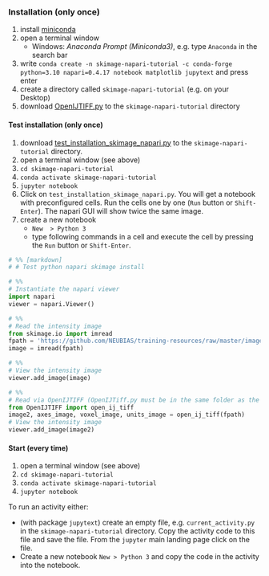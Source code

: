 ### Installation (only once)

1. install [miniconda](https://docs.conda.io/en/latest/miniconda.html)
1. open a terminal window
	* Windows: *Anaconda Prompt (Miniconda3)*, e.g. type `Anaconda` in the search bar
1. write `conda create -n skimage-napari-tutorial -c conda-forge python=3.10 napari=0.4.17 notebook matplotlib jupytext` and press enter
1. create a directory called `skimage-napari-tutorial` (e.g. on your Desktop)
1. download [OpenIJTIFF.py](https://neubias.github.io/training-resources/functions/OpenIJTIFF.py) to the `skimage-napari-tutorial` directory

#### Test installation (only once) 
1. download [test_installation_skimage_napari.py](https://neubias.github.io/training-resources/functions/test_installation_skimage_napari.py) to 
the `skimage-napari-tutorial` directory.
1. open a terminal window (see above)
1. `cd skimage-napari-tutorial`
1. `conda activate skimage-napari-tutorial`
1. `jupyter notebook`
1. Click on `test_installation_skimage_napari.py`. You will get a notebook with preconfigured cells. Run the cells one by one (`Run` button or `Shift-Enter`). 
The napari GUI will show twice the same image.
1. create a new notebook
	- `New  > Python 3`
    - type following commands in a cell and execute the cell by pressing the `Run` button or `Shift-Enter`.

``` python
# %% [markdown]
# # Test python napari skimage install

# %%
# Instantiate the napari viewer
import napari
viewer = napari.Viewer()

# %%
# Read the intensity image
from skimage.io import imread
fpath = 'https://github.com/NEUBIAS/training-resources/raw/master/image_data/xy_8bit__two_cells.tif'
image = imread(fpath)

# %%
# View the intensity image
viewer.add_image(image)

# %% 
# Read via OpenIJTIFF (OpenIJTiff.py must be in the same folder as the notebook path)
from OpenIJTIFF import open_ij_tiff
image2, axes_image, voxel_image, units_image = open_ij_tiff(fpath)
# View the intensity image
viewer.add_image(image2)
```


#### Start (every time)
1. open a terminal window (see above)
1. `cd skimage-napari-tutorial`
1. `conda activate skimage-napari-tutorial`
1. `jupyter notebook`

To run an activity either: 
 * (with package `jupytext`) create an empty file, e.g. `current_activity.py` in the `skimage-napari-tutorial` directory. 
	Copy the activity code to this file and save the file. From the `jupyter` main landing page click on the file.
 *  Create a new notebook `New > Python 3` and copy the code in the activity into the notebook.
